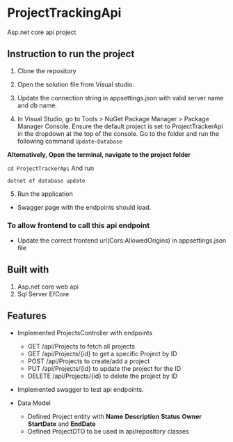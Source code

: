 # ProjectTrackingApi
Asp.net core api project 
## Instruction to run the project

1. Clone the repository

2. Open the solution file from Visual studio.

3. Update the connection string in appsettings.json with valid server name and db name.

4. In Visual Studio, go to Tools > NuGet Package Manager > Package Manager Console.
Ensure the default project is set to ProjectTrackerApi in the dropdown at the top of the console. Go to the folder and run the following command
``
Update-Database
``

**Alternatively, Open the terminal, navigate to the project folder**

``
cd ProjectTrackerApi
``
And run

``
dotnet ef database update
``

5. Run the application

- Swagger page with the endpoints should load.

### To allow frontend to call this api endpoint

- Update the correct frontend url(Cors:AllowedOrigins) in appsettings.json file

## Built with

1. Asp.net core web api
2. Sql Server EfCore 

## Features

- Implemented ProjectsController with endpoints
  - GET /api/Projects to fetch all projects
  - GET /api/Projects/{id} to get a specific Project by ID
  - POST /api/Projects to create/add a project
  - PUT /api/Projects/{id} to update the project for the ID
  - DELETE /api/Projects/{id} to delete the project by ID

- Implemented swagger to test api endpoints.

- Data Model
  - Defined Project entity with **Name** **Description** **Status** **Owner** **StartDate** and **EndDate**
  - Defined ProjectDTO to be used in api/repository classes